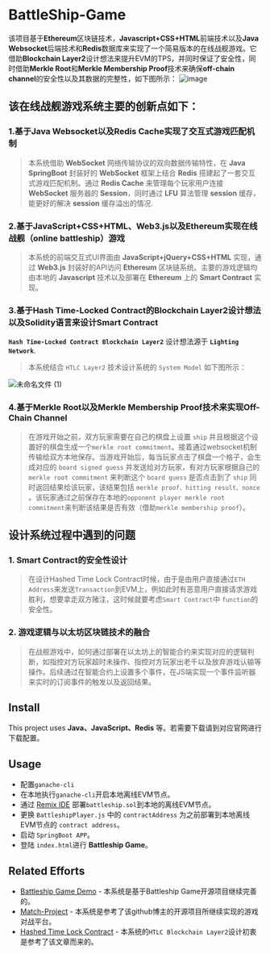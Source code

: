 # BattleShip-Game
  
  该项目基于**Ethereum**区块链技术，**Javascript+CSS+HTML**前端技术以及**Java Websocket**后端技术和**Redis**数据库来实现了一个简易版本的在线战舰游戏。它借助**Blockchain Layer2**设计想法来提升EVM的TPS，并同时保证了安全性，同时借助**Merkle Root**和**Merkle Membership Proof**技术来确保**off-chain channel**的安全性以及其数据的完整性，如下图所示：
  ![image](https://user-images.githubusercontent.com/55738417/122932845-a916bd80-d3a0-11eb-89c0-bef23382d580.png)
  

## 该在线战舰游戏系统主要的创新点如下：
   ### 1.基于Java Websocket以及Redis Cache实现了交互式游戏匹配机制
   >本系统借助 **WebSocket** 网络传输协议的双向数据传输特性，在 **Java SpringBoot** 封装好的 **WebSocket** 框架上结合 **Redis** 搭建起了一套交互式游戏匹配机制。通过 **Redis Cache** 来管理每个玩家用户连接 **WebSocket** 服务器的 **Session**，同时通过 **LFU** 算法管理 **session** 缓存，能更好的解决 **session** 缓存溢出的情况.
   ### 2.基于JavaScript+CSS+HTML、Web3.js以及Ethereum实现在线战舰（online battleship）游戏
   >本系统的前端交互式UI界面由 **JavaScript+jQuery+CSS+HTML** 实现，通过 **Web3.js** 封装好的API访问 **Ethereum** 区块链系统。主要的游戏逻辑均由本地的 **Javascript** 技术以及部署在 **Ethereum** 上的 **Smart Contract** 实现。
   ### 3.基于Hash Time-Locked Contract的Blockchain Layer2设计想法以及Solidity语言来设计Smart Contract
   **`Hash Time-Locked Contract Blockchain Layer2`** 设计想法源于 **`Lighting Network`**. 
   >本系统结合 `HTLC Layer2` 技术设计系统的 `System Model` 如下图所示：
   
   ![未命名文件 (1)](https://user-images.githubusercontent.com/55738417/132353985-abd0d92b-e7f7-4591-ab89-c51fa1f1b758.png)

   ### 4.基于Merkle Root以及Merkle Membership Proof技术来实现Off-Chain Channel
   >在游戏开始之前，双方玩家需要在自己的棋盘上设置 `ship` 并且根据这个设置好的棋盘生成一个`merkle root commitment`。接着通过websocket机制传输给双方本地保存。当游戏开始后，每当玩家点击了棋盘一个格子，会生成对应的 `board signed guess` 并发送给对方玩家，有对方玩家根据自己的 `merkle root commitment` 来判断这个 `board guess` 是否点击到了 `ship` 同时返回结果给该玩家，该结果包括 `merkle proof、hitting result、nonce` 。该玩家通过之前保存在本地的`opponent player merkle root commitment`来判断该结果是否有效（借助`merkle membership proof`）。

## 设计系统过程中遇到的问题
  ### 1. Smart Contract的安全性设计
   >在设计Hashed Time Lock Contract时候，由于是由用户直接通过`ETH Address`来发送`Transaction`到EVM上，例如此时有恶意用户直接请求游戏胜利，想要拿走双方赌注，这时候就要考虑`Smart Contract`中 `function`的安全性。
  ### 2. 游戏逻辑与以太坊区块链技术的融合
   >在战舰游戏中，如何通过部署在以太坊上的智能合约来实现对应的逻辑判断，如指控对方玩家超时未操作、指控对方玩家出老千以及放弃游戏认输等操作。后续通过在智能合约上设置多个事件，在JS端实现一个事件监听器来实时的订阅事件的触发以及返回结果。


## Install
This project uses **Java、JavaScript、Redis** 等。若需要下载请到对应官网进行下载配置。

## Usage

- 配置`ganache-cli`
- 在本地执行`ganache-cli`开启本地离线EVM节点。
- 通过 [Remix IDE](https://remix.ethereum.org/) 部署`battleship.sol`到本地的离线EVM节点。
- 更换 `BattleshipPlayer.js` 中的 `contractAddress` 为之前部署到本地离线EVM节点的 `contract address`。
- 启动 `SpringBoot APP`。
- 登陆 `index.html`进行 **Battleship Game**。

## Related Efforts
- [Battleship Game Demo](https://liangyihuai.blog.csdn.net/article/details/116459829) \- 本系统是基于Battleship Game开源项目继续完善的。
- [Match-Project](https://github.com/Yee-Q/match-project) \- 本系统是参考了该github博主的开源项目所继续实现的游戏对战平台。
- [Hashed Time Lock Contract](https://zhuanlan.zhihu.com/p/112228102) \- 本系统的`HTLC Blockchain Layer2`设计初衷是参考了该文章而来的。

